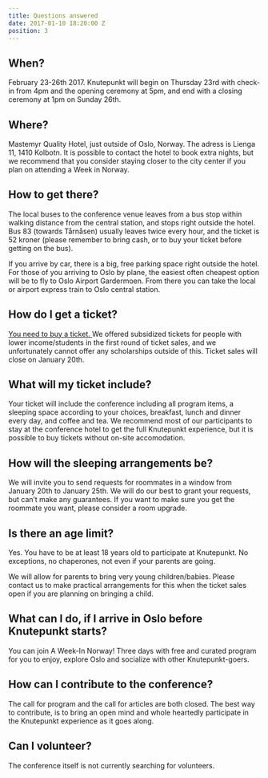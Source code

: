 ```yaml
---
title: Questions answered
date: 2017-01-10 18:20:00 Z
position: 3
---
```


## When?
February 23-26th 2017. Knutepunkt will begin on Thursday 23rd with check-in from 4pm and the opening ceremony at 5pm, and end with a closing ceremony at 1pm on Sunday 26th.

## Where?
Mastemyr Quality Hotel, just outside of Oslo, Norway. The adress is Lienga 11, 1410 Kolbotn. It is possible to contact the hotel to book extra nights, but we recommend that you consider staying closer to the city center if you plan on attending a Week in Norway.

## How to get there?
The local buses to the conference venue leaves from a bus stop within walking distance from the central station, and stops right outside the hotel. Bus 83 (towards Tårnåsen) usually leaves twice every hour, and the ticket is 52 kroner (please remember to bring cash, or to buy your ticket before getting on the bus).

If you arrive by car, there is a big, free parking space right outside the hotel. For those of you arriving to Oslo by plane, the easiest often cheapest option will be to fly to Oslo Airport Gardermoen. From there you can take the local or airport express train to Oslo central station.

## How do I get a ticket?
[You need to buy a ticket. ](http://knutepunkt.siteleaf.net/conference/tickets-and-payment/)We offered subsidized tickets for people with lower income/students in the first round of ticket sales, and we unfortunately cannot offer any scholarships outside of this. Ticket sales will close on January 20th.

## What will my ticket include?
Your ticket will include the conference including all program items, a sleeping space according to your choices, breakfast, lunch and dinner every day, and coffee and tea. We recommend most of our participants to stay at the conference hotel to get the full Knutepunkt experience, but it is possible to buy tickets without on-site accomodation.

## How will the sleeping arrangements be?
We will invite you to send requests for roommates in a window from January 20th to January 25th. We will do our best to grant your requests, but can’t make any guarantees. If you want to make sure you get the roommate you want, please consider a room upgrade.

## Is there an age limit?
Yes. You have to be at least 18 years old to participate at Knutepunkt. No exceptions, no chaperones, not even if your parents are going.

We will allow for parents to bring very young children/babies. Please contact us to make practical arrangements for this when the ticket sales open if you are planning on bringing a child.

## What can I do, if I arrive in Oslo before Knutepunkt starts?
You can join A Week-In Norway! Three days with free and curated program for you to enjoy, explore Oslo and socialize with other Knutepunkt-goers.

## How can I contribute to the conference?
The call for program and the call for articles are both closed. The best way to contribute, is to bring an open mind and whole heartedly participate in the Knutepunkt experience as it goes along. 

## Can I volunteer?
The conference itself is not currently searching for volunteers. 
